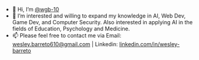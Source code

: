 - 👋 Hi, I’m [@wgb-10](https://github.com/wgb-10)
- 👀 I’m interested and willing to expand my knowledge in AI, Web Dev, Game Dev, and Computer Security. Also interested in applying AI in the fields of Education, Psychology and Medicine.   
- 📫 Please feel free to contact me via Email: [wesley.barreto610@gmail.com](mailto:wesley.barreto610@gmail.com) | Linkedin: [linkedin.com/in/wesley-barreto](https://www.linkedin.com/in/wesley-barreto/) 


<!---
wgb-10/wgb-10 is a ✨ special ✨ repository because its `README.md` (this file) appears on your GitHub profile.
You can click the Preview link to take a look at your changes.
--->
